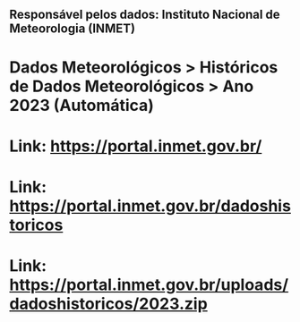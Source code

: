 ## Responsável pelos dados: Instituto Nacional de Meteorologia (INMET)
# Dados Meteorológicos > Históricos de Dados Meteorológicos > Ano 2023 (Automática) 

# Link: https://portal.inmet.gov.br/
# Link: https://portal.inmet.gov.br/dadoshistoricos
# Link: https://portal.inmet.gov.br/uploads/dadoshistoricos/2023.zip
